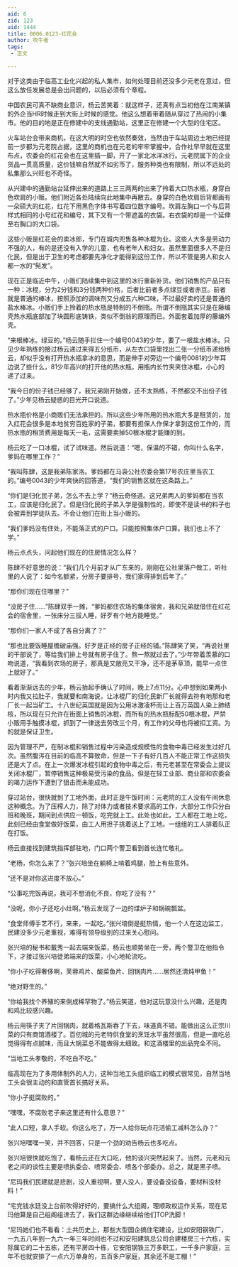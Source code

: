 ```yaml
---
aid: 6
zid: 123
uid: 1444
title: 0006.0123-红花会
author: 吹牛者
tags: 
 - 正文

---
```




  对于这类由于临高工业化兴起的私人集市，如何处理目前还没多少元老在意过，但这么放任发展总是会出问题的，以后必须有个章程。

  中国农民可真不缺商业意识，杨云苦笑着：就这样子，还真有点当初他在江南某镇的外企当HR时候走到大街上时候的感觉。他这么想着带着随从穿过了热闹的小集市。他的目的地是正在修建中的支线通勤站，这里正在修建一个大型的住宅区。

  火车站台会带来商机，在这大明的时空也依然奏效，当然由于车站周边土地已经提前一步都为元老院占据，这里的商机也在元老的牢牢掌握中，合作社早早就在这里布点，农委会的红花会也在这里插一脚，开了一家北冰洋冰行。元老院属下的企业货品一贯高质量，这价钱嘛自然就不如劣币了，服务种类也有限制，所以不远处的私集那么兴旺也不奇怪。

  从兴建中的通勤站台延伸出来的道路上三三两两的出来了拎着大口热水瓶，身穿白色坎肩的小贩。他们附近各处陆续向此地集中再散去。身穿的白色坎肩后背都画有一朵硕大的红花，红花下用黑色字体书写着四位数字编号。坎肩左胸口一个与后背样式相同的小号红花和编号，其下又有一个带遮盖的衣袋。右衣袋的却是一个延伸至右胸口的大口袋。

  这些小贩是红花会的卖冰郎，专门在城内兜售各种冰棍为业。这些人大多是劳动力不强的人，有的是还没有入学的儿童，也有老年人和妇女。虽然里面很多人不是归化民，但是出于卫生的考虑都要先净化才能得到这份工作，所以不管是男人和女人都一水的“髡发”。

  现在正是临近中午，小贩们陆续集中到这里的冰行重新补货。他们销售的产品只有一种：冰棍，分为2分钱和3分钱两种价格，后者比前者多点绿豆或者赤豆。前者就是普通的棒冰，按照添加的调味剂又分成五六种口味，不过最好卖的还是普通的盐水棒冰。小贩们手上拎着的热水瓶是特制的不倒瓶。所谓不倒瓶其实只是在藤编壳热水瓶底部加了块圆形底铸铁，类似不倒翁的原理而已。外面套着加厚的藤编外壳。

  “来根棒冰。绿豆的。”杨云随手拦住一个编号0043的少年，要了一根盐水棒冰。只见少年熟练的接过杨云递过来得五分纸币，从左衣口袋里找出二张一分纸币递给杨云，却似乎没有打开热水瓶拿冰的意思，而是伸手对旁边一个编号0081的少年耳边说了些什么，81少年高兴的打开他的热水瓶，用瓶内长竹夹夹住冰棍，小心的递了过来。

  “我今日的份子钱已经够了，我兄弟刚开始做，还不太熟练，不然都交不出份子钱了。”少年见杨云疑惑的目光开口说道。

  热水瓶价格是小商贩们无法承担的。所以这些少年所用的热水瓶大多是租赁的，加入红花会很多是本地贫穷百姓家的子弟，都要有担保人作保才拿到这份工作的，而热水瓶的租赁费用是每天一毛，这需要卖掉50根冰棍才能赚的到。

  杨云吃了一口冰棍，试了试味道。然后说道：“嗯，保温的不错，你叫什么名字，爹妈在哪里工作？“

  “我叫陈肆，这是我弟陈家洛。爹妈都在马袅公社农委会第17号农庄里当农工的。”编号0043的少年爽快的回答道，“我们的销售区就在这条路上。”

  “你们是归化民子弟，怎么不去上学？”杨云奇怪道。这兄弟两人的爹妈都在当农工，应该是归化民了。但是归化民的子弟入学是强制性的，即使不是读书的料子也会被弄到学徒队去。不会让他们在街上当小贩的。

  “我们爹妈没有住处，不能落正式的户口。只能按照集体户口算。我们也上不了学。”

  杨云点点头，问起他们现在的住房情况怎么样？

  陈肆不好意思的说：“我们几个月前才从广东来的，刚刚在公社里落户做工，听社里的人说了：如今名额紧，分房子要排号，我们家得排到后年了。”

  “那你们现在住哪里？”

  “没房子住……”陈肆双手一摊，“爹妈都住农场的集体宿舍，我和兄弟就借住在红花会的宿舍里，一张床分三拔人睡，好歹有个地方能睡觉。”

  “那你们一家人不成了各自分离了？”

  “那也比要饭睡屋檐破庙强。好歹是正经的房子正经的铺。”陈肆笑了笑，“再说社里的干部说了，等给我们排上号就有房子住了。熬一熬就过去了。”少年带着羡慕的口吻说道，“我看到农场的房子，那真是又敞亮又干净，还不是茅草顶，能早一点住上就好了。”

  看着渐渐远去的少年，杨云抬起手确认了时间，晚上7点11分。心中想到如果两小时内我又拉肚子，我就要和南海说，让冰棍厂的归化民新厂长就得去符有地那和老厂长一起当矿工。十八世纪英国就是因为公用冰激凌杯而让上百万英国人染上肺结核，所以现在只允许在街面上销售的冰棍，而所有的热水瓶标配50根冰棍，严禁小贩用手触摸冰棍，抓到了一律送去劳改三个月，有工作的父母也将被扣工资。为的就是保证卫生。

  因为管理不严，在制冰棍和销售过程中污染造成规模性的食物中毒已经发生过好几次。虽然腹泻在目前的临高不算致命，但是一下子有好几百人不能正常工作这损失还是大了点。在上一次爆发冰棍引起的食物中毒之后，有元老甚至在常委会上提议关闭冰棍厂，暂停销售这种极易受污染的食品。但是在轻工业部、商业部和农委会的竭力运作下遭到了狙击而未能成功。

  穿过站台，很快就到了工地外面，此时正是午饭时间：元老院的工人没有午间休息这种概念。为了压榨人力，除了对体力或者技术要求高的工作，大部分工作只分白班和晚班，期间到点供应一顿饭，吃完就上工。此处也如此，工人都在工地上吃，此刻已经由食堂做好饭菜，由工人用担子挑着送上了工地。一组组的工人排着队正在打饭。

  杨云直接找到建筑指挥部驻地，门口两个警卫看到首长连忙敬礼。

  “老杨，你怎么来了？”张兴培坐在躺椅上啃着鸡腿，脸上有些意外。

  “还不是对你这进度不放心。”

  “公事吃完饭再说，我可不想消化不良，你吃了没有？”

  “没呢，你小子还吃小灶啊。”杨云发现了一边的煤炉子和锅碗瓢盆。

  “食堂师傅手艺不行，来来，一起吃。”张兴培倒是挺热情，他一个人在这边监工，民建没多少元老重视，难得有领导级别的过来关心慰问。

  张兴培的秘书和戴秀一起去端来饭菜，杨云也顺势坐在一旁，两个警卫在他指令下，才接过张兴培徒弟端来的饭菜，小心地轮流吃。

  “你小子吃得奢侈啊，芙蓉鸡片、酸菜鱼片、回锅肉片……居然还清炖甲鱼！”

  “绝对野生的。”

  “你给我找个养殖的来倒成稀罕物了。”杨云笑道，他对这玩意没什么兴趣，还是肉和鸡比较感兴趣。

  杨云用筷子夹了片回锅肉，就着格瓦斯吞了下去，味道真不错。能做出这么正宗川菜的只有商馆酒楼了。百仞城的元老特供食堂的烹饪水平虽然很高，但是一直吃总觉得得有点腻味，而且大锅菜总不能做得太细致。和这酒楼里的出品完全不同。

  “当地工头孝敬的，不吃白不吃。”

  临高现在为了多用体制外的人力，这种当地工头组织临工的模式很常见，自然当地工头会很主动的和直管首长搞好关系。

  “你小子挺腐败的。”

  “嘿嘿，不腐败老子来这里还有什么意思？”

  “此人口短，拿人手软。你这么吃了，万一人给你玩点花活偷工减料怎么办？”

  张兴培嘿嘿一笑，并不回答，只是一个劲的劝告杨云也多吃点。

  张兴培很快就吃饱了，看杨云还在大口吃，他的谈兴突然起来了。当然，元老和元老之间的谈性主要是喷执委会、喷常委会、喷各个部委办。总之，就是黑子喷。

  “尼玛我们民建就是悲剧，没人重视啊，要人没人，要设备没设备，要材料没材料！”

  “宅党钱水廷没上台前吹得好好的，要搞什么大组阁，理顺政权运作关系，现在尼玛他算是自己组阁组进去了，我们这群边缘继续给他们TOP洗脚！

  “尼玛她们也不看看：土共历史上，那些大型国企搞住宅建设，比如安阳钢铁厂，一九五八年到一九六一年三年时间也不过和安阳建筑总公司合建楼房三十六栋，实际属它的二十五栋，还有平房四十栋，它安阳钢铁三万多职工，一千多户家庭，三年不也就安排了一点六万单身的，五百多户家庭，其余还不是工棚！”


